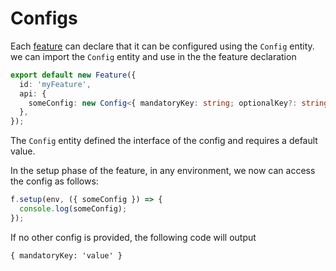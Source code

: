 # Configs

Each [feature](/entities/feature.md) can declare that it can be configured using the `Config` entity.
we can import the `Config` entity and use in the the feature declaration

```ts
export default new Feature({
  id: 'myFeature',
  api: {
    someConfig: new Config<{ mandatoryKey: string; optionalKey?: string }>({ mandatoryKey: 'value' }),
  },
});
```

The `Config` entity defined the interface of the config and requires a default value.

In the setup phase of the feature, in any environment, we now can access the config as follows:

```ts
f.setup(env, ({ someConfig }) => {
  console.log(someConfig);
});
```

If no other config is provided, the following code will output

```
{ mandatoryKey: 'value' }
```
